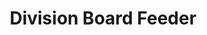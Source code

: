 ---
title: Division Board Feeder
layout: definition
brief: Container for holding feed for bees that is hung in a hive box like a frame.   
see_also: 
  - title: Smoker
    file: smoker
  - title: Honey
    file: honey 
---